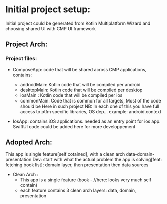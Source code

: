 # Initial project setup:
Initial project could be generated from Kotlin Multiplatform Wizard and choosing shared UI with CMP UI framework

## Project Arch:
### Project files:
- ComposeApp: code that will be shared across CMP applications, contains:
  - androidMain: Kotlin code that will be compiled per android
  - desktopMain: Kotlin code that will be compiled per desktop
  - iosMain    : Kotlin code that will be compiled per ios
  - commonMain: Code that is common for all targets, Most of the code should be Here in such project
  NB: In each one of this you have full access to ptfm specific libraries, OS dep... example: android.context
  
- IosApp: contains iOS applications. needed as an entry point for ios app. SwiftUI code could be added here for more developpement


## Adopted Arch: 
This app is single feature[self cotained], with a clean arch data-domain-presentation
Dev: start with what the actual problem the app is solving[feat: fetching book list]: domain layer, then presentation then data sources

- Clean Arch :
  - This app is a single feature (book - //here: looks very much self contain)
  - each feature contains 3 clean arch layers: data, domain, presentation